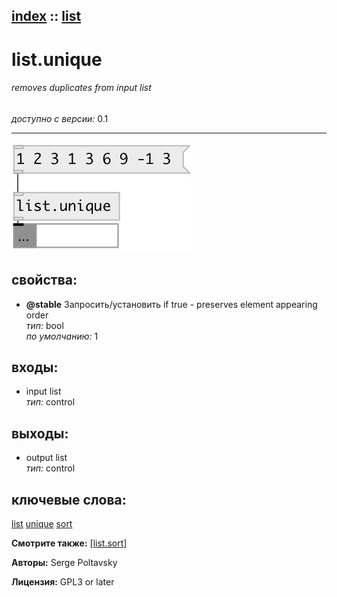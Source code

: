 [index](index.html) :: [list](category_list.html)
---

# list.unique

###### removes duplicates from input list

*доступно с версии:* 0.1

---




[![example](../examples/img/list.unique.jpg)](../examples/pd/list.unique.pd)







## свойства:

* **@stable** 
Запросить/установить if true - preserves element appearing order<br>
_тип:_ bool<br>
_по умолчанию:_ 1<br>



## входы:

* input list<br>
_тип:_ control



## выходы:

* output list<br>
_тип:_ control



## ключевые слова:

[list](keywords/list.html)
[unique](keywords/unique.html)
[sort](keywords/sort.html)



**Смотрите также:**
[\[list.sort\]](list.sort.html)




**Авторы:** Serge Poltavsky




**Лицензия:** GPL3 or later





